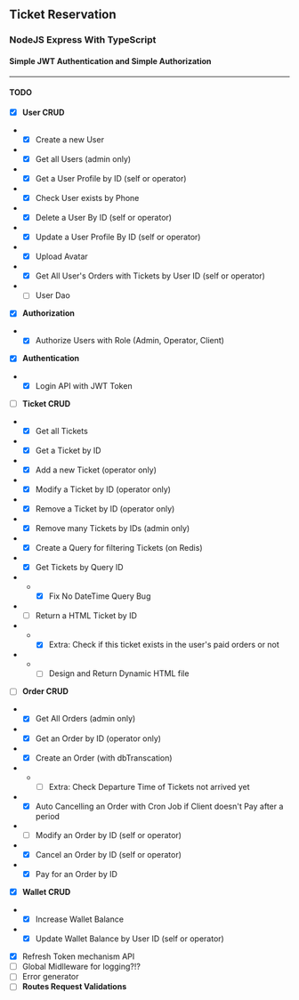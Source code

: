 ## **Ticket Reservation**

### NodeJS Express With TypeScript

#### Simple JWT Authentication and Simple Authorization

---

#### **TODO**

- [x] **User CRUD**
- - [x] Create a new User
- - [x] Get all Users (admin only)
- - [x] Get a User Profile by ID (self or operator)
- - [x] Check User exists by Phone
- - [x] Delete a User By ID (self or operator)
- - [x] Update a User Profile By ID (self or operator)
- - [x] Upload Avatar
- - [x] Get All User's Orders with Tickets by User ID (self or operator)
- - [ ] User Dao
- [x] **Authorization**
- - [x] Authorize Users with Role (Admin, Operator, Client)
- [x] **Authentication**
- - [x] Login API with JWT Token
- [ ] **Ticket CRUD**
- - [x] Get all Tickets
- - [x] Get a Ticket by ID
- - [x] Add a new Ticket (operator only)
- - [x] Modify a Ticket by ID (operator only)
- - [x] Remove a Ticket by ID (operator only)
- - [x] Remove many Tickets by IDs (admin only)
- - [x] Create a Query for filtering Tickets (on Redis)
- - [x] Get Tickets by Query ID
- - - [x] Fix No DateTime Query Bug
- - [ ] Return a HTML Ticket by ID
- - - [x] Extra: Check if this ticket exists in the user's paid orders or not
- - - [ ] Design and Return Dynamic HTML file
- [ ] **Order CRUD**
- - [x] Get All Orders (admin only)
- - [x] Get an Order by ID (operator only)
- - [x] Create an Order (with dbTranscation)
- - - [ ] Extra: Check Departure Time of Tickets not arrived yet
- - [x] Auto Cancelling an Order with Cron Job if Client doesn't Pay after a period
- - [ ] Modify an Order by ID (self or operator)
- - [x] Cancel an Order by ID (self or operator)
- - [x] Pay for an Order by ID
- [x] **Wallet CRUD**
- - [x] Increase Wallet Balance
- - [x] Update Wallet Balance by User ID (self or operator)
- [x] Refresh Token mechanism API
- [ ] Global Midlleware for logging?!?
- [ ] Error generator
- [ ] **Routes Request Validations**
